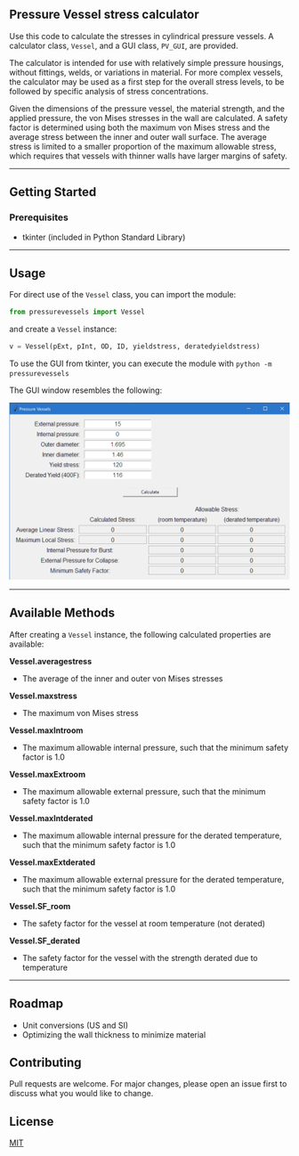 ## Pressure Vessel stress calculator
Use this code to calculate the stresses in cylindrical pressure vessels. A calculator class, `Vessel`, and a GUI class, `PV_GUI`, are provided.

The calculator is intended for use with relatively simple pressure housings, without fittings, welds, or variations in material. For more complex vessels, the calculator may be used as a first step for the overall stress levels, to be followed by specific analysis of stress concentrations.

Given the dimensions of the pressure vessel, the material strength, and the applied pressure, the von Mises stresses in the wall are calculated. A safety factor is determined using both the maximum von Mises stress and the average stress between the inner and outer wall surface. The average stress is limited to a smaller proportion of the maximum allowable stress, which requires that vessels with thinner walls have larger margins of safety.
___
## Getting Started

### Prerequisites
* tkinter (included in Python Standard Library)

___
## Usage
For direct use of the `Vessel` class, you can import the module:
```python
from pressurevessels import Vessel
```
and create a `Vessel` instance:
```python
v = Vessel(pExt, pInt, OD, ID, yieldstress, deratedyieldstress)
```

To use the GUI from tkinter, you can execute the module with 
`python -m pressurevessels`

The GUI window resembles the following:

![GUI window example](images/PV_GUI.png)
___
## Available Methods
After creating a `Vessel` instance, the following calculated properties are available:

**Vessel.averagestress**
* The average of the inner and outer von Mises stresses

**Vessel.maxstress**
* The maximum von Mises stress

**Vessel.maxIntroom**
* The maximum allowable internal pressure, such that the minimum safety factor is 1.0

**Vessel.maxExtroom**
* The maximum allowable external pressure, such that the minimum safety factor is 1.0

**Vessel.maxIntderated**
* The maximum allowable internal pressure for the derated temperature, such that the minimum safety factor is 1.0

**Vessel.maxExtderated**
* The maximum allowable external pressure for the derated temperature, such that the minimum safety factor is 1.0

**Vessel.SF_room**
* The safety factor for the vessel at room temperature (not derated)

**Vessel.SF_derated**
* The safety factor for the vessel with the strength derated due to temperature

___
## Roadmap
* Unit conversions (US and SI)
* Optimizing the wall thickness to minimize material

## Contributing
Pull requests are welcome. For major changes, please open an issue first to discuss what you would like to change.

## License
[MIT](https://choosealicense.com/licenses/mit/)
